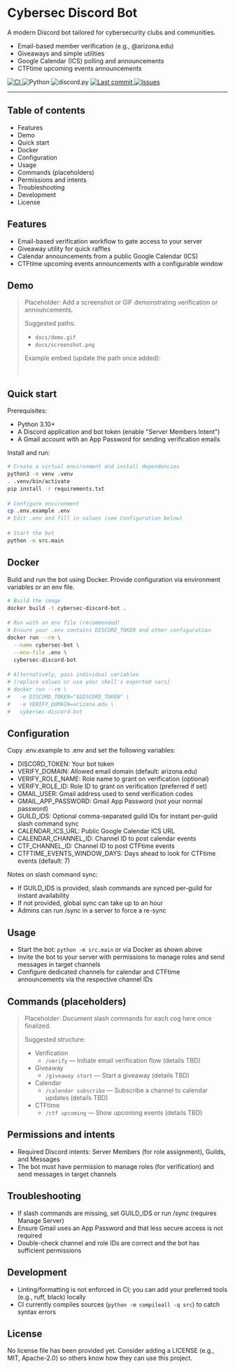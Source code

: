 # Cybersec Discord Bot

A modern Discord bot tailored for cybersecurity clubs and communities.

- Email-based member verification (e.g., @arizona.edu)
- Giveaways and simple utilities
- Google Calendar (ICS) polling and announcements
- CTFtime upcoming events announcements

<p>
  <a href="https://github.com/ktalons/cybersec-discord-bot/actions/workflows/ci.yml">
    <img alt="CI" src="https://github.com/ktalons/cybersec-discord-bot/actions/workflows/ci.yml/badge.svg" />
  </a>
  <img alt="Python" src="https://img.shields.io/badge/Python-3.10%2B-3776AB?logo=python&logoColor=white" />
  <img alt="discord.py" src="https://img.shields.io/badge/discord.py-2.4%2B-5865F2?logo=discord&logoColor=white" />
  <a href="https://github.com/ktalons/cybersec-discord-bot/commits">
    <img alt="Last commit" src="https://img.shields.io/github/last-commit/ktalons/cybersec-discord-bot?logo=github" />
  </a>
  <a href="https://github.com/ktalons/cybersec-discord-bot/issues">
    <img alt="Issues" src="https://img.shields.io/github/issues/ktalons/cybersec-discord-bot?logo=github" />
  </a>
</p>

---

## Table of contents
- Features
- Demo
- Quick start
- Docker
- Configuration
- Usage
- Commands (placeholders)
- Permissions and intents
- Troubleshooting
- Development
- License

## Features
- Email-based verification workflow to gate access to your server
- Giveaway utility for quick raffles
- Calendar announcements from a public Google Calendar (ICS)
- CTFtime upcoming events announcements with a configurable window

## Demo
> Placeholder: Add a screenshot or GIF demonstrating verification or announcements.
>
> Suggested paths:
> - `docs/demo.gif`
> - `docs/screenshot.png`
>
> Example embed (update the path once added):
>
> ![Demo](docs/demo.gif)

## Quick start

Prerequisites:
- Python 3.10+
- A Discord application and bot token (enable "Server Members Intent")
- A Gmail account with an App Password for sending verification emails

Install and run:

```bash
# Create a virtual environment and install dependencies
python3 -m venv .venv
. .venv/bin/activate
pip install -r requirements.txt

# Configure environment
cp .env.example .env
# Edit .env and fill in values (see Configuration below)

# Start the bot
python -m src.main
```

## Docker
Build and run the bot using Docker. Provide configuration via environment variables or an env file.

```bash
# Build the image
docker build -t cybersec-discord-bot .

# Run with an env file (recommended)
# Ensure your .env contains DISCORD_TOKEN and other configuration
docker run --rm \
  --name cybersec-bot \
  --env-file .env \
  cybersec-discord-bot

# Alternatively, pass individual variables
# (replace values or use your shell's exported vars)
# docker run --rm \
#   -e DISCORD_TOKEN="$DISCORD_TOKEN" \
#   -e VERIFY_DOMAIN=arizona.edu \
#   cybersec-discord-bot
```

## Configuration
Copy .env.example to .env and set the following variables:

- DISCORD_TOKEN: Your bot token
- VERIFY_DOMAIN: Allowed email domain (default: arizona.edu)
- VERIFY_ROLE_NAME: Role name to grant on verification (optional)
- VERIFY_ROLE_ID: Role ID to grant on verification (preferred if set)
- GMAIL_USER: Gmail address used to send verification codes
- GMAIL_APP_PASSWORD: Gmail App Password (not your normal password)
- GUILD_IDS: Optional comma-separated guild IDs for instant per-guild slash command sync
- CALENDAR_ICS_URL: Public Google Calendar ICS URL
- CALENDAR_CHANNEL_ID: Channel ID to post calendar events
- CTF_CHANNEL_ID: Channel ID to post CTFtime events
- CTFTIME_EVENTS_WINDOW_DAYS: Days ahead to look for CTFtime events (default: 7)

Notes on slash command sync:
- If GUILD_IDS is provided, slash commands are synced per-guild for instant availability
- If not provided, global sync can take up to an hour
- Admins can run /sync in a server to force a re-sync

## Usage
- Start the bot: `python -m src.main` or via Docker as shown above
- Invite the bot to your server with permissions to manage roles and send messages in target channels
- Configure dedicated channels for calendar and CTFtime announcements via the respective channel IDs

## Commands (placeholders)
> Placeholder: Document slash commands for each cog here once finalized.
>
> Suggested structure:
> - Verification
>   - `/verify` — Initiate email verification flow (details TBD)
> - Giveaway
>   - `/giveaway start` — Start a giveaway (details TBD)
> - Calendar
>   - `/calendar subscribe` — Subscribe a channel to calendar updates (details TBD)
> - CTFtime
>   - `/ctf upcoming` — Show upcoming events (details TBD)

## Permissions and intents
- Required Discord intents: Server Members (for role assignment), Guilds, and Messages
- The bot must have permission to manage roles (for verification) and send messages in target channels

## Troubleshooting
- If slash commands are missing, set GUILD_IDS or run /sync (requires Manage Server)
- Ensure Gmail uses an App Password and that less secure access is not required
- Double-check channel and role IDs are correct and the bot has sufficient permissions

## Development
- Linting/formatting is not enforced in CI; you can add your preferred tools (e.g., ruff, black) locally
- CI currently compiles sources (`python -m compileall -q src`) to catch syntax errors

## License
No license file has been provided yet. Consider adding a LICENSE (e.g., MIT, Apache-2.0) so others know how they can use this project.
